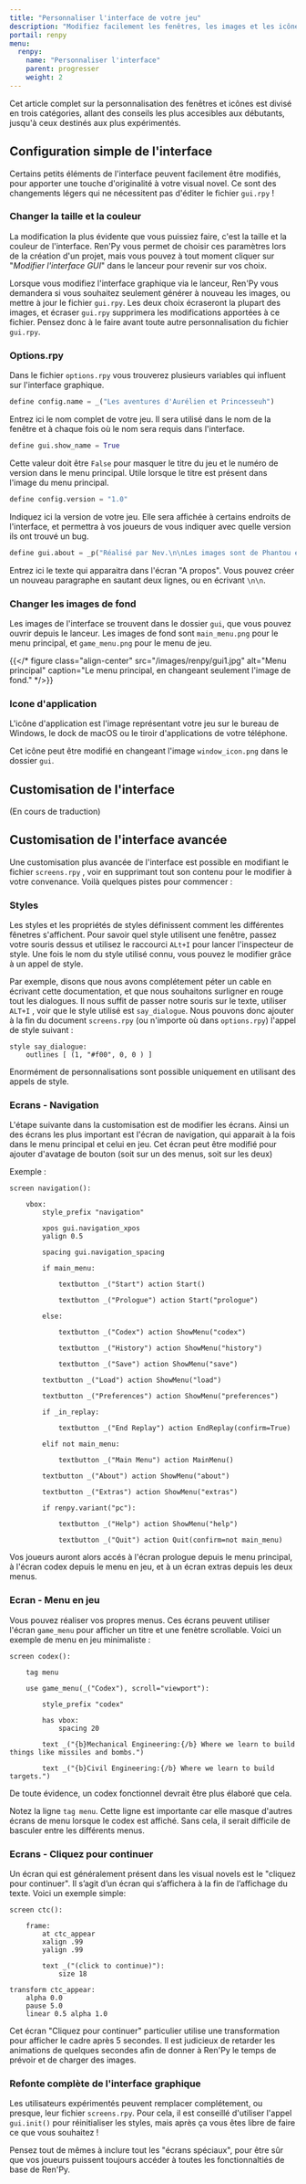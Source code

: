 ```yaml
---
title: "Personnaliser l'interface de votre jeu"
description: "Modifiez facilement les fenêtres, les images et les icônes de votre jeu Ren'Py."
portail: renpy
menu:
  renpy:
    name: "Personnaliser l'interface"
    parent: progresser
    weight: 2
---
```


Cet article complet sur la personnalisation des fenêtres et icônes est divisé en trois catégories, allant des conseils les plus accesibles aux débutants, jusqu'à ceux destinés aux plus expérimentés.

## Configuration simple de l'interface

Certains petits éléments de l'interface peuvent facilement être modifiés, pour apporter une touche d'originalité à votre visual novel. Ce sont des changements légers qui ne nécessitent pas d'éditer le fichier `gui.rpy` !

### Changer la taille et la couleur 

La modification la plus évidente que vous puissiez faire, c'est la taille et la couleur de l'interface. Ren'Py vous permet de choisir ces paramètres lors de la création d'un projet, mais vous pouvez à tout moment cliquer sur "*Modifier l'interface GUI*" dans le lanceur pour revenir sur vos choix.

Lorsque vous modifiez l'interface graphique via le lanceur, Ren'Py vous demandera si vous souhaitez seulement générer à nouveau les images, ou mettre à jour le fichier `gui.rpy`. Les deux choix écraseront la plupart des images, et écraser `gui.rpy` supprimera les modifications apportées à ce fichier. Pensez donc à le faire avant toute autre personnalisation du fichier `gui.rpy`.

### Options.rpy

Dans le fichier `options.rpy` vous trouverez plusieurs variables qui influent sur l'interface graphique.

```python
define config.name = _("Les aventures d'Aurélien et Princesseuh")
```

Entrez ici le nom complet de votre jeu. Il sera utilisé dans le nom de la fenêtre et à chaque fois où le nom sera requis dans l'interface.

```python
define gui.show_name = True
```

Cette valeur doit être `False` pour masquer le titre du jeu et le numéro de version dans le menu principal. Utile lorsque le titre est présent dans l'image du menu principal.

```python
define config.version = "1.0"
```

Indiquez ici la version de votre jeu. Elle sera affichée à certains endroits de l'interface, et permettra à vos joueurs de vous indiquer avec quelle version ils ont trouvé un bug.

```python
define gui.about = _p("Réalisé par Nev.\n\nLes images sont de Phantou et Baéto.")
```

Entrez ici le texte qui apparaitra dans l'écran "A propos". Vous pouvez créer un nouveau paragraphe en sautant deux lignes, ou en écrivant `\n\n`.

### Changer les images de fond

Les images de l'interface se trouvent dans le dossier `gui`, que vous pouvez ouvrir depuis le lanceur. Les images de fond sont `main_menu.png` pour le menu principal, et `game_menu.png` pour le menu de jeu.

{{</* figure class="align-center" src="/images/renpy/gui1.jpg" alt="Menu principal" caption="Le menu principal, en changeant seulement l'image de fond." */>}}

### Icone d'application

L'icône d'application est l'image représentant votre jeu sur le bureau de Windows, le dock de macOS ou le tiroir d'applications de votre téléphone.

Cet icône peut être modifié en changeant l'image `window_icon.png` dans le dossier `gui`.

## Customisation de l'interface

(En cours de traduction)

## Customisation de l'interface avancée

Une customisation plus avancée de l'interface est possible en modifiant le fichier `screens.rpy` , voir en supprimant tout son contenu pour le modifier à votre convenance. Voilà quelques pistes pour commencer :

### Styles

Les styles et les propriétés de styles définissent comment les différentes fênetres s'affichent. Pour savoir quel style utilisent une fenêtre, passez votre souris dessus et utilisez le raccourci `ALt+I` pour lancer l'inspecteur de style. Une fois le nom du style utilisé connu, vous pouvez le modifier grâce à un appel de style.

Par exemple, disons que nous avons complétement péter un cable en écrivant cette documentation, et que nous souhaitons surligner en rouge tout les dialogues. Il nous suffit de passer notre souris sur le texte, utiliser `ALT+I` , voir que le style utilisé est `say_dialogue`. Nous pouvons donc ajouter à la fin du document `screens.rpy` (ou n'importe où dans `options.rpy`) l'appel de style suivant :  

```
style say_dialogue:
    outlines [ (1, "#f00", 0, 0 ) ]
```

Enormément de personnalisations sont possible uniquement en utilisant des appels de style.

### Ecrans - Navigation

L'étape suivante dans la customisation est de modifier les écrans. Ainsi un des écrans les plus important est l'écran de navigation, qui apparait à la fois dans le menu principal et celui en jeu. Cet écran peut être modifié pour ajouter d'avatage de bouton (soit sur un des menus, soit sur les deux)

Exemple :

```
screen navigation():

    vbox:
        style_prefix "navigation"

        xpos gui.navigation_xpos
        yalign 0.5

        spacing gui.navigation_spacing

        if main_menu:

            textbutton _("Start") action Start()

            textbutton _("Prologue") action Start("prologue")

        else:

            textbutton _("Codex") action ShowMenu("codex")

            textbutton _("History") action ShowMenu("history")

            textbutton _("Save") action ShowMenu("save")

        textbutton _("Load") action ShowMenu("load")

        textbutton _("Preferences") action ShowMenu("preferences")

        if _in_replay:

            textbutton _("End Replay") action EndReplay(confirm=True)

        elif not main_menu:

            textbutton _("Main Menu") action MainMenu()

        textbutton _("About") action ShowMenu("about")

        textbutton _("Extras") action ShowMenu("extras")

        if renpy.variant("pc"):

            textbutton _("Help") action ShowMenu("help")

            textbutton _("Quit") action Quit(confirm=not main_menu)
```

Vos joueurs auront alors accés à l'écran prologue depuis le menu principal, à l'écran codex depuis le menu en jeu, et à un écran extras depuis les deux menus.

### Ecran - Menu en jeu

Vous pouvez réaliser vos propres menus. Ces écrans peuvent utiliser l'écran `game_menu` pour afficher un titre et une fenètre scrollable. Voici un exemple de menu en jeu minimaliste :

```
screen codex():

    tag menu

    use game_menu(_("Codex"), scroll="viewport"):

        style_prefix "codex"

        has vbox:
            spacing 20

        text _("{b}Mechanical Engineering:{/b} Where we learn to build things like missiles and bombs.")

        text _("{b}Civil Engineering:{/b} Where we learn to build targets.")
```

 De toute évidence, un codex fonctionnel devrait être plus élaboré que cela.

Notez la ligne `tag menu`. Cette ligne est importante car elle masque d'autres écrans de menu lorsque le codex est affiché. Sans cela, il serait difficile de basculer entre les différents menus.

### Ecrans - Cliquez pour continuer

Un écran qui est généralement présent dans les visual novels est le "cliquez pour continuer". Il s’agit d’un écran qui s’affichera à la fin de l’affichage du texte. Voici un exemple simple:

```
screen ctc():

    frame:
        at ctc_appear
        xalign .99
        yalign .99

        text _("(click to continue)"):
            size 18

transform ctc_appear:
    alpha 0.0
    pause 5.0
    linear 0.5 alpha 1.0
```

Cet écran "Cliquez pour continuer" particulier utilise une transformation pour afficher le cadre après 5 secondes. Il est judicieux de retarder les animations de quelques secondes afin de donner à Ren'Py le temps de prévoir et de charger des images.

### Refonte complète de l'interface graphique

Les utilisateurs expérimentés peuvent remplacer complétement, ou presque, leur fichier `screens.rpy`. Pour cela, il est conseillé d'utiliser l'appel `gui.init()` pour réinitialiser les styles, mais après ça vous êtes libre de faire ce que vous souhaitez !

Pensez tout de mêmes à inclure tout les "écrans spéciaux", pour être sûr que vos joueurs puissent toujours accéder à toutes les fonctionnaltiés de base de Ren'Py.